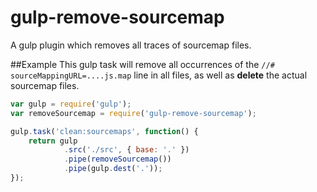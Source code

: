 # gulp-remove-sourcemap
A gulp plugin which removes all traces of sourcemap files.

##Example
This gulp task will remove all occurrences of the `//# sourceMappingURL=....js.map` line in all files, as well as **delete** the actual sourcemap files.
```javascript
var gulp = require('gulp');
var removeSourcemap = require('gulp-remove-sourcemap');

gulp.task('clean:sourcemaps', function() {
	return gulp
			.src('./src', { base: '.' })
			.pipe(removeSourcemap())
			.pipe(gulp.dest('.'));
});
```
